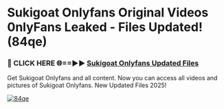 # Sukigoat Onlyfans Original Videos 0nlyFans Leaked - Files Updated! (84qe)

<h3>🔴 CLICK HERE 🌐==►► <a href="https://tinyurl.com/2m67pmp6" rel="nofollow">Sukigoat Onlyfans Updated Files</a></h3>

Get Sukigoat Onlyfans and all content. Now you can access all videos and pictures of Sukigoat Onlyfans. New Updated Files 2025!

[![84qe](https://i.imgur.com/H4QAA4z.gif)](https://tinyurl.com/2m67pmp6)